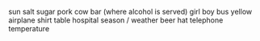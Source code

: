 sun
salt
sugar
pork
cow
bar (where alcohol is served)
girl
boy
bus
yellow
airplane
shirt
table
hospital
season / weather
beer
hat
telephone
temperature
